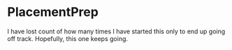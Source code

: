 # PlacementPrep
I have lost count of how many times I have started this only to end up going off track. Hopefully, this one keeps going.
